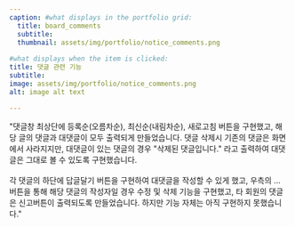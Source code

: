 ```yaml
---
caption: #what displays in the portfolio grid:
  title: board_comments
  subtitle: 
  thumbnail: assets/img/portfolio/notice_comments.png
  
#what displays when the item is clicked:
title: 댓글 관련 기능
subtitle: 
image: assets/img/portfolio/notice_comments.png
alt: image alt text

---
```


"댓글창 최상단에 등록순(오름차순), 최신순(내림차순), 새로고침 버튼을 구현했고, 해당 글의 댓글과 대댓글이 모두 출력되게 만들었습니다. 댓글 삭제시 기존의 댓글은 화면에서 사라지지만, 대댓글이 있는 댓글의 경우 "삭제된 댓글입니다." 라고 출력하여 대댓글은 그대로 볼 수 있도록 구현했습니다.
<br><br>각 댓글의 하단에 답글달기 버튼을 구현하여 대댓글을 작성할 수 있게 했고, 우측의 … 버튼을 통해 해당 댓글의 작성자일 경우 수정 및 삭제 기능을 구현했고, 타 회원의 댓글은 신고버튼이 출력되도록 만들었습니다. 하지만 기능 자체는 아직 구현하지 못했습니다."
